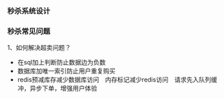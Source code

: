 
### 秒杀系统设计


### 秒杀常见问题
1、如何解决超卖问题？  

- 在sql加上判断防止数据边为负数 
- 数据库加唯一索引防止用户重复购买
- redis预减库存减少数据库访问　内存标记减少redis访问　请求先入队列缓冲，异步下单，增强用户体验
